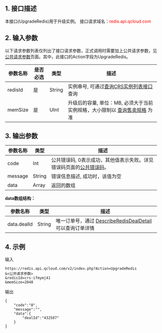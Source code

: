 ## 1. 接口描述
本接口(UpgradeRedis)用于升级实例。
接口请求域名：<font style='color:red'>redis.api.qcloud.com </font>



## 2. 输入参数
以下请求参数列表仅列出了接口请求参数，正式调用时需要加上公共请求参数，见<a href='/doc/api/372/4153' title='公共请求参数'>公共请求参数</a>页面。其中，此接口的Action字段为UpgradeRedis。

| 参数名称 | 是否必选  | 类型 | 描述 |
|---------|---------|---------|---------|
| redisId | 是 | String | 实例串号, 可通过[查询CRS实例列表接口](http://www.qcloud.com/doc/api/260/1384)查询|
| memSize | 是 | UInt | 升级后的容量, 单位：MB, 必须大于当前实例规格，大小限制以 [查询售卖规格](http://www.qcloud.com/doc/api/260/4974) 为准|


## 3. 输出参数
| 参数名称 | 类型 | 描述 |
|---------|---------|---------|
| code | Int | 公共错误码, 0表示成功，其他值表示失败。详见错误码页面的<a href='https://www.qcloud.com/doc/api/372/%E9%94%99%E8%AF%AF%E7%A0%81#1.E3.80.81.E5.85.AC.E5.85.B1.E9.94.99.E8.AF.AF.E7.A0.81' title='公共错误码'>公共错误码</a>。|
| message | String | 错误信息描述, 成功时，该值为空 |
| data | Array | 返回的数组 |

**data数组结构：**

| 参数名称 | 类型 | 描述 |
|---------|---------|---------|
| data.dealId | String | 唯一订单号，通过 [DescribeRedisDealDetail](https://www.qcloud.com/doc/api/260/5329) 可以查询订单详情 |


## 4. 示例
输入
```
https://redis.api.qcloud.com/v2/index.php?Action=UpgradeRedis
&<公共请求参数>
&redisId=crs-ifmymj41
&memSize=2048
```
输出
```
{
    "code":"0",
    "message":"",
	"data":{
		"dealId":"432587"
	}
}
```